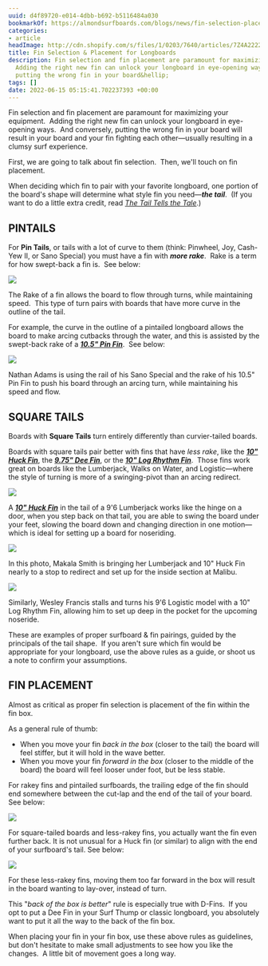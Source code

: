 ```yaml
---
uuid: d4f89720-e014-4dbb-b692-b5116484a030
bookmarkOf: https://almondsurfboards.com/blogs/news/fin-selection-placement-for-longboards?_kx=WJeE3QQCOcj1C5-kKTUTnVQwLixGXGjdFW4dPGeJnNo%3D.Hb5zTY
categories:
- article
headImage: http://cdn.shopify.com/s/files/1/0203/7640/articles/7Z4A2222_1200x.jpg?v=1655138348
title: Fin Selection & Placement for Longboards
description: Fin selection and fin placement are paramount for maximizing your equipment.
  Adding the right new fin can unlock your longboard in eye-opening ways. And conversely,
  putting the wrong fin in your board&hellip;
tags: []
date: 2022-06-15 05:15:41.702237393 +00:00
---
```


Fin selection and fin placement are paramount for maximizing your equipment.  Adding the right new fin can unlock your longboard in eye-opening ways.  And conversely, putting the wrong fin in your board will result in your board and your fin fighting each other—usually resulting in a clumsy surf experience.

First, we are going to talk about fin selection.  Then, we'll touch on fin placement.

When deciding which fin to pair with your favorite longboard, one portion of the board's shape will determine what style fin you need—_**the tail**_.  (If you want to do a little extra credit, read [_The Tail Tells the Tale_](https://almondsurfboards.com/blogs/news/the-tail-tells-the-tale).) 

PINTAILS
--------

For **Pin Tails**, or tails with a lot of curve to them (think: Pinwheel, Joy, Cash-Yew II, or Sano Special) you must have a fin with _**more rake**_.  Rake is a term for how swept-back a fin is.  See below:

![](https://cdn.shopify.com/s/files/1/0203/7640/files/fin_rake_1024x1024.jpg?v=1655136095)

The Rake of a fin allows the board to flow through turns, while maintaining speed.  This type of turn pairs with boards that have more curve in the outline of the tail. 

For example, the curve in the outline of a pintailed longboard allows the board to make arcing cutbacks through the water, and this is assisted by the swept-back rake of a [_**10.5" Pin Fin**_](https://almondsurfboards.com/collections/fins).  See below:

![](https://cdn.shopify.com/s/files/1/0203/7640/files/IMG_6375Nate_82d79592-9557-4cca-8151-2f749287b270_1024x1024.jpg?v=1655136426)

Nathan Adams is using the rail of his Sano Special and the rake of his 10.5" Pin Fin to push his board through an arcing turn, while maintaining his speed and flow.

SQUARE TAILS
------------

Boards with **Square Tails** turn entirely differently than curvier-tailed boards.

Boards with square tails pair better with fins that have _less rake_, like the [_**10" Huck Fin**_](https://almondsurfboards.com/collections/fins), the [_**9.75" Dee Fin**_](https://almondsurfboards.com/collections/fins), or the [_**10" Log Rhythm Fin**_](https://almondsurfboards.com/collections/fins).  Those fins work great on boards like the Lumberjack, Walks on Water, and Logistic—where the style of turning is more of a swinging-pivot than an arcing redirect.

![](https://cdn.shopify.com/s/files/1/0203/7640/files/fin_rake_1024x1024.jpg?v=1655136095)

A [_**10" Huck Fin**_](https://almondsurfboards.com/collections/fins) in the tail of a 9'6 Lumberjack works like the hinge on a door, when you step back on that tail, you are able to swing the board under your feet, slowing the board down and changing direction in one motion—which is ideal for setting up a board for noseriding. 

![](https://cdn.shopify.com/s/files/1/0203/7640/files/MG_8851_1024x1024.jpg?v=1655137127)

In this photo, Makala Smith is bringing her Lumberjack and 10" Huck Fin nearly to a stop to redirect and set up for the inside section at Malibu.

![](https://cdn.shopify.com/s/files/1/0203/7640/files/MG_2869_1024x1024.jpg?v=1655137344)

Similarly, Wesley Francis stalls and turns his 9'6 Logistic model with a 10" Log Rhythm Fin, allowing him to set up deep in the pocket for the upcoming noseride.

These are examples of proper surfboard & fin pairings, guided by the principals of the tail shape.  If you aren't sure which fin would be appropriate for your longboard, use the above rules as a guide, or shoot us a note to confirm your assumptions.

FIN PLACEMENT
-------------

Almost as critical as proper fin selection is placement of the fin within the fin box.

As a general rule of thumb:

*   When you move your fin _back in the box_ (closer to the tail) the board will feel stiffer, but it will hold in the wave better.
*   When you move your fin _forward in the box_ (closer to the middle of the board) the board will feel looser under foot, but be less stable.

For rakey fins and pintailed surfboards, the trailing edge of the fin should end somewhere between the cut-lap and the end of the tail of your board. See below:

![](https://cdn.shopify.com/s/files/1/0203/7640/files/fin_placement_pintail_1024x1024.jpg?v=1655137821)

For square-tailed boards and less-rakey fins, you actually want the fin even further back. It is not unusual for a Huck fin (or similar) to align with the end of your surfboard's tail. See below:

![](https://cdn.shopify.com/s/files/1/0203/7640/files/fin_placement_huck_1024x1024.jpg?v=1655138161)

For these less-rakey fins, moving them too far forward in the box will result in the board wanting to lay-over, instead of turn.

This "_back of the box is better_" rule is especially true with D-Fins.  If you opt to put a Dee Fin in your Surf Thump or classic longboard, you absolutely want to put it all the way to the back of the fin box.

When placing your fin in your fin box, use these above rules as guidelines, but don't hesitate to make small adjustments to see how you like the changes.  A little bit of movement goes a long way.